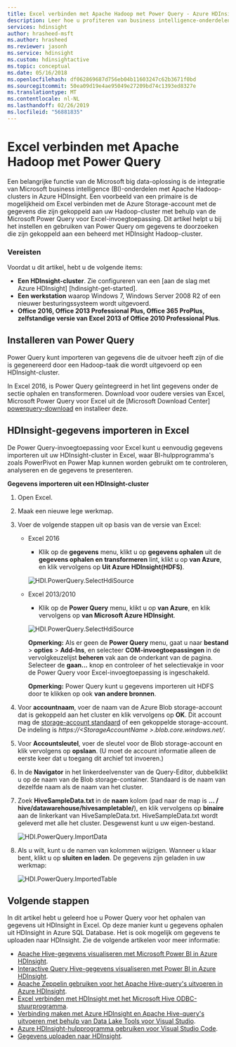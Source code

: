 ```yaml
---
title: Excel verbinden met Apache Hadoop met Power Query - Azure HDInsight
description: Leer hoe u profiteren van business intelligence-onderdelen en Power Query voor Excel gebruiken voor toegang tot gegevens die zijn opgeslagen in Hadoop op HDInsight.
services: hdinsight
author: hrasheed-msft
ms.author: hrasheed
ms.reviewer: jasonh
ms.service: hdinsight
ms.custom: hdinsightactive
ms.topic: conceptual
ms.date: 05/16/2018
ms.openlocfilehash: df062869687d756eb04b11603247c62b3671f0bd
ms.sourcegitcommit: 50ea09d19e4ae95049e27209bd74c1393ed8327e
ms.translationtype: MT
ms.contentlocale: nl-NL
ms.lasthandoff: 02/26/2019
ms.locfileid: "56881835"
---
```

# <a name="connect-excel-to-apache-hadoop-by-using-power-query"></a>Excel verbinden met Apache Hadoop met Power Query
Een belangrijke functie van de Microsoft big data-oplossing is de integratie van Microsoft business intelligence (BI)-onderdelen met Apache Hadoop-clusters in Azure HDInsight. Een voorbeeld van een primaire is de mogelijkheid om Excel verbinden met de Azure Storage-account met de gegevens die zijn gekoppeld aan uw Hadoop-cluster met behulp van de Microsoft Power Query voor Excel-invoegtoepassing. Dit artikel helpt u bij het instellen en gebruiken van Power Query om gegevens te doorzoeken die zijn gekoppeld aan een beheerd met HDInsight Hadoop-cluster.

### <a name="prerequisites"></a>Vereisten
Voordat u dit artikel, hebt u de volgende items:

* **Een HDInsight-cluster**. Zie configureren van een [aan de slag met Azure HDInsight] [hdinsight-get-started].
* **Een werkstation** waarop Windows 7, Windows Server 2008 R2 of een nieuwer besturingssysteem wordt uitgevoerd.
* **Office 2016, Office 2013 Professional Plus, Office 365 ProPlus, zelfstandige versie van Excel 2013 of Office 2010 Professional Plus**.

## <a name="install-power-query"></a>Installeren van Power Query
Power Query kunt importeren van gegevens die de uitvoer heeft zijn of die is gegenereerd door een Hadoop-taak die wordt uitgevoerd op een HDInsight-cluster.

In Excel 2016, is Power Query geïntegreerd in het lint gegevens onder de sectie ophalen en transformeren. Download voor oudere versies van Excel, Microsoft Power Query voor Excel uit de [Microsoft Download Center] [ powerquery-download] en installeer deze.

## <a name="import-hdinsight-data-into-excel"></a>HDInsight-gegevens importeren in Excel
De Power Query-invoegtoepassing voor Excel kunt u eenvoudig gegevens importeren uit uw HDInsight-cluster in Excel, waar BI-hulpprogramma's zoals PowerPivot en Power Map kunnen worden gebruikt om te controleren, analyseren en de gegevens te presenteren.

**Gegevens importeren uit een HDInsight-cluster**

1. Open Excel.
2. Maak een nieuwe lege werkmap.
3. Voer de volgende stappen uit op basis van de versie van Excel:

    - Excel 2016

        - Klik op de **gegevens** menu, klikt u op **gegevens ophalen** uit de **gegevens ophalen en transformeren** lint, klikt u op **van Azure**, en klik vervolgens op **Uit Azure HDInsight(HDFS)**.

        ![HDI.PowerQuery.SelectHdiSource](./media/apache-hadoop-connect-excel-power-query/hdi.powerquery.selecthdisource.excel2016.png)

    - Excel 2013/2010

        - Klik op de **Power Query** menu, klikt u op **van Azure**, en klik vervolgens op **van Microsoft Azure HDInsight**.
   
        ![HDI.PowerQuery.SelectHdiSource][image-hdi-powerquery-hdi-source]
       
        **Opmerking:** Als er geen de **Power Query** menu, gaat u naar **bestand** > **opties** > **Add-Ins**, en selecteer  **COM-invoegtoepassingen** in de vervolgkeuzelijst **beheren** vak aan de onderkant van de pagina. Selecteer de **gaan...**  knop en controleer of het selectievakje in voor de Power Query voor Excel-invoegtoepassing is ingeschakeld.
       
        **Opmerking:** Power Query kunt u gegevens importeren uit HDFS door te klikken op ook **van andere bronnen**.
4. Voor **accountnaam**, voer de naam van de Azure Blob storage-account dat is gekoppeld aan het cluster en klik vervolgens op **OK**. Dit account mag de [storage-account standaard](../hdinsight-administer-use-management-portal.md#find-the-default-storage-account) of een gekoppelde storage-account.  De indeling is *https://&lt;StorageAccountName >.blob.core.windows.net/*.
5. Voor **Accountsleutel**, voer de sleutel voor de Blob storage-account en klik vervolgens op **opslaan**. (U moet de account informatie alleen de eerste keer dat u toegang dit archief tot invoeren.)
6. In de **Navigator** in het linkerdeelvenster van de Query-Editor, dubbelklikt u op de naam van de Blob storage-container. Standaard is de naam van dezelfde naam als de naam van het cluster.
7. Zoek **HiveSampleData.txt** in de **naam** kolom (pad naar de map is **... / hive/datawarehouse/hivesampletable/**), en klik vervolgens op **binaire** aan de linkerkant van HiveSampleData.txt. HiveSampleData.txt wordt geleverd met alle het cluster. Desgewenst kunt u uw eigen-bestand.
   
    ![HDI.PowerQuery.ImportData][image-hdi-powerquery-importdata]
8. Als u wilt, kunt u de namen van kolommen wijzigen. Wanneer u klaar bent, klikt u op **sluiten en laden**.  De gegevens zijn geladen in uw werkmap:
   
    ![HDI.PowerQuery.ImportedTable][image-hdi-powerquery-imported-table]

## <a name="next-steps"></a>Volgende stappen
In dit artikel hebt u geleerd hoe u Power Query voor het ophalen van gegevens uit HDInsight in Excel. Op deze manier kunt u gegevens ophalen uit HDInsight in Azure SQL Database. Het is ook mogelijk om gegevens te uploaden naar HDInsight. Zie de volgende artikelen voor meer informatie:

* [Apache Hive-gegevens visualiseren met Microsoft Power BI in Azure HDInsight](apache-hadoop-connect-hive-power-bi.md).
* [Interactive Query Hive-gegevens visualiseren met Power BI in Azure HDInsight](../interactive-query/apache-hadoop-connect-hive-power-bi-directquery.md).
* [Apache Zeppelin gebruiken voor het Apache Hive-query's uitvoeren in Azure HDInsight](./../hdinsight-connect-hive-zeppelin.md).
* [Excel verbinden met HDInsight met het Microsoft Hive ODBC-stuurprogramma](apache-hadoop-connect-excel-hive-odbc-driver.md).
* [Verbinding maken met Azure HDInsight en Apache Hive-query's uitvoeren met behulp van Data Lake Tools voor Visual Studio](apache-hadoop-visual-studio-tools-get-started.md).
* [Azure HDInsight-hulpprogramma gebruiken voor Visual Studio Code](../hdinsight-for-vscode.md).
* [Gegevens uploaden naar HDInsight](./../hdinsight-upload-data.md).

[image-hdi-powerquery-hdi-source]: ./media/apache-hadoop-connect-excel-power-query/hdi.powerquery.selecthdisource.png
[image-hdi-powerquery-importdata]: ./media/apache-hadoop-connect-excel-power-query/hdi.powerquery.importdata.png
[image-hdi-powerquery-imported-table]: ./media/apache-hadoop-connect-excel-power-query/hdi.powerquery.importedtable.PNG

[powerquery-download]: https://go.microsoft.com/fwlink/?LinkID=286689
